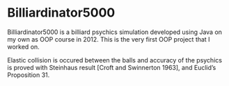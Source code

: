 # Billiardinator5000

Billiardinator5000 is a billiard psychics simulation developed using Java on my own as OOP course in 2012. This is the very first OOP project that I worked on.

Elastic collision is occured between the balls and accuracy of the psychics is proved with Steinhaus result [Croft and Swinnerton 1963], and Euclid’s Proposition 31.
